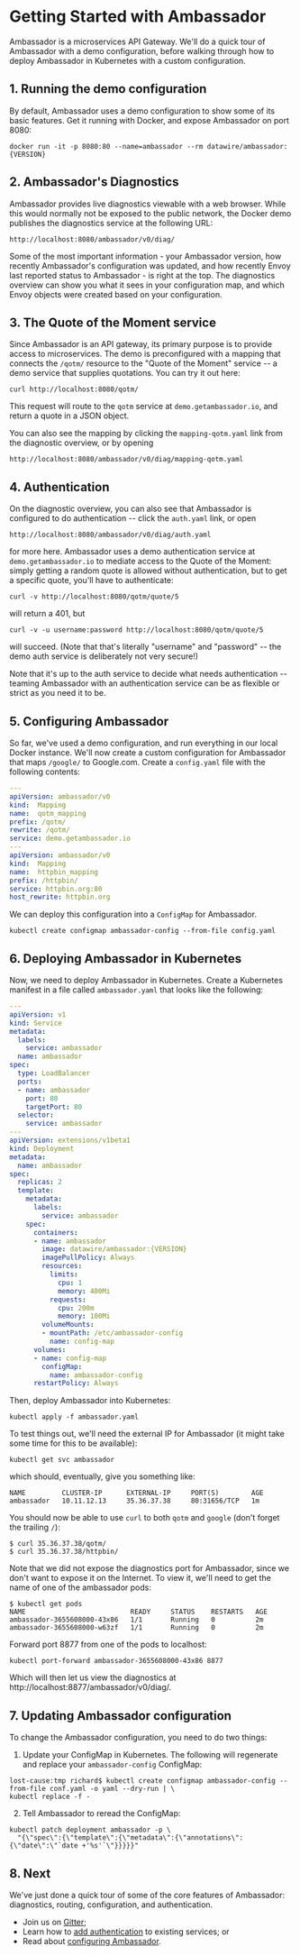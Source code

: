 # Getting Started with Ambassador

Ambassador is a microservices API Gateway. We'll do a quick tour of Ambassador with a demo configuration, before walking through how to deploy Ambassador in Kubernetes with a custom configuration.

## 1. Running the demo configuration

By default, Ambassador uses a demo configuration to show some of its basic features. Get it running with Docker, and expose Ambassador on port 8080:

```shell
docker run -it -p 8080:80 --name=ambassador --rm datawire/ambassador:{VERSION}
```

## 2. Ambassador's Diagnostics

Ambassador provides live diagnostics viewable with a web browser. While this would normally not be exposed to the public network, the Docker demo publishes the diagnostics service at the following URL:

`http://localhost:8080/ambassador/v0/diag/`

Some of the most important information - your Ambassador version, how recently Ambassador's configuration was updated, and how recently Envoy last reported status to Ambassador - is right at the top. The diagnostics overview can show you what it sees in your configuration map, and which Envoy objects were created based on your configuration.

## 3. The Quote of the Moment service

Since Ambassador is an API gateway, its primary purpose is to provide access to microservices. The demo is preconfigured with a mapping that connects the `/qotm/` resource to the "Quote of the Moment" service -- a demo service that supplies quotations. You can try it out here:

```shell
curl http://localhost:8080/qotm/
```

This request will route to the `qotm` service at `demo.getambassador.io`, and return a quote in a JSON object.

You can also see the mapping by clicking the `mapping-qotm.yaml` link from the diagnostic overview, or by opening

`http://localhost:8080/ambassador/v0/diag/mapping-qotm.yaml`

## 4. Authentication

On the diagnostic overview, you can also see that Ambassador is configured to do authentication -- click the `auth.yaml` link, or open

`http://localhost:8080/ambassador/v0/diag/auth.yaml`

for more here. Ambassador uses a demo authentication service at `demo.getambassador.io` to mediate access to the Quote of the Moment: simply getting a random quote is allowed without authentication, but to get a specific quote, you'll have to authenticate:

```shell
curl -v http://localhost:8080/qotm/quote/5
```

will return a 401, but

```shell
curl -v -u username:password http://localhost:8080/qotm/quote/5
```

will succeed. (Note that that's literally "username" and "password" -- the demo auth service is deliberately not very secure!)

Note that it's up to the auth service to decide what needs authentication -- teaming Ambassador with an authentication service can be as flexible or strict as you need it to be.

## 5. Configuring Ambassador

So far, we've used a demo configuration, and run everything in our local Docker instance. We'll now create a custom configuration for Ambassador that maps `/google/` to Google.com. Create a `config.yaml` file with the following contents:

```yaml
---
apiVersion: ambassador/v0
kind:  Mapping
name:  qotm_mapping
prefix: /qotm/
rewrite: /qotm/
service: demo.getambassador.io
---
apiVersion: ambassador/v0
kind:  Mapping
name:  httpbin_mapping
prefix: /httpbin/
service: httpbin.org:80
host_rewrite: httpbin.org
```

We can deploy this configuration into a `ConfigMap` for Ambassador.

```shell
kubectl create configmap ambassador-config --from-file config.yaml
```

## 6. Deploying Ambassador in Kubernetes

Now, we need to deploy Ambassador in Kubernetes. Create a Kubernetes manifest in a file called `ambassador.yaml` that looks like the following:

```yaml
---
apiVersion: v1
kind: Service
metadata:
  labels:
    service: ambassador
  name: ambassador
spec:
  type: LoadBalancer
  ports:
  - name: ambassador
    port: 80
    targetPort: 80
  selector:
    service: ambassador
---
apiVersion: extensions/v1beta1
kind: Deployment
metadata:
  name: ambassador
spec:
  replicas: 2
  template:
    metadata:
      labels:
        service: ambassador
    spec:
      containers:
      - name: ambassador
        image: datawire/ambassador:{VERSION}
        imagePullPolicy: Always
        resources:
          limits:
            cpu: 1
            memory: 400Mi
          requests:
            cpu: 200m
            memory: 100Mi
        volumeMounts:
        - mountPath: /etc/ambassador-config
          name: config-map
      volumes:
      - name: config-map
        configMap:
          name: ambassador-config
      restartPolicy: Always
```

Then, deploy Ambassador into Kubernetes:

```
kubectl apply -f ambassador.yaml
```

To test things out, we'll need the external IP for Ambassador (it might take some time for this to be available):

```shell
kubectl get svc ambassador
```

which should, eventually, give you something like:

```
NAME         CLUSTER-IP      EXTERNAL-IP     PORT(S)        AGE
ambassador   10.11.12.13     35.36.37.38     80:31656/TCP   1m
```

You should now be able to use `curl` to both `qotm` and `google` (don't forget the trailing `/`):

```shell
$ curl 35.36.37.38/qotm/
$ curl 35.36.37.38/httpbin/
```

Note that we did not expose the diagnostics port for Ambassador, since we don't want to expose it on the Internet. To view it, we'll need to get the name of one of the ambassador pods:

```
$ kubectl get pods
NAME                          READY     STATUS    RESTARTS   AGE
ambassador-3655608000-43x86   1/1       Running   0          2m
ambassador-3655608000-w63zf   1/1       Running   0          2m
```

Forward port 8877 from one of the pods to localhost:

```
kubectl port-forward ambassador-3655608000-43x86 8877
```

Which will then let us view the diagnostics at http://localhost:8877/ambassador/v0/diag/.

## 7. Updating Ambassador configuration

To change the Ambassador configuration, you need to do two things:

1. Update your ConfigMap in Kubernetes. The following will regenerate and replace your `ambassador-config` ConfigMap:

```
lost-cause:tmp richard$ kubectl create configmap ambassador-config --from-file conf.yaml -o yaml --dry-run | \
kubectl replace -f -
```

2. Tell Ambassador to reread the ConfigMap:

```
kubectl patch deployment ambassador -p \
  "{\"spec\":{\"template\":{\"metadata\":{\"annotations\":{\"date\":\"`date +'%s'`\"}}}}}"
```

## 8. Next

We've just done a quick tour of some of the core features of Ambassador: diagnostics, routing, configuration, and authentication.

- Join us on [Gitter](https://gitter.im/datawire/ambassador);
- Learn how to [add authentication](auth-tutorial.md) to existing services; or
- Read about [configuring Ambassador](/reference/configuration.md).
